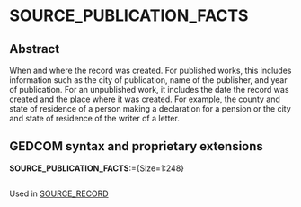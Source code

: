 ﻿<!-- licence GPL V2, cf https://github.com/TitiFix/geneweb -->
# SOURCE_PUBLICATION_FACTS
## Abstract
When and where the record was created. For published works, this includes information such as the
city of publication, name of the publisher, and year of publication.
For an unpublished work, it includes the date the record was created and the place where it was
created. For example, the county and state of residence of a person making a declaration for a pension
or the city and state of residence of the writer of a letter.


## GEDCOM syntax and proprietary extensions

**SOURCE_PUBLICATION_FACTS**:={Size=1:248}
<pre>
</pre>
Used in <a href=Ged.SOURCE_RECORD.md>SOURCE_RECORD</a><br />

